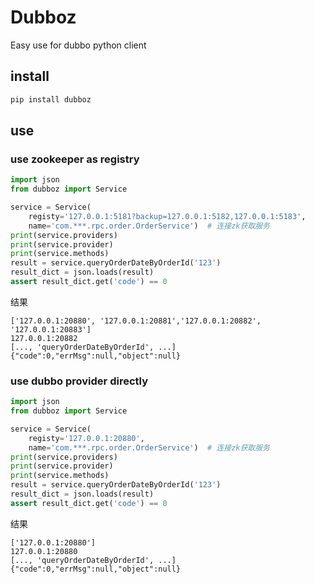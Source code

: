 # Dubboz
Easy use for dubbo python client

## install
```.sh
pip install dubboz
```

## use
### use zookeeper as registry
```python
import json
from dubboz import Service

service = Service(
    registy='127.0.0.1:5181?backup=127.0.0.1:5182,127.0.0.1:5183',
    name='com.***.rpc.order.OrderService')  # 连接zk获取服务
print(service.providers)
print(service.provider)
print(service.methods)
result = service.queryOrderDateByOrderId('123')
result_dict = json.loads(result)
assert result_dict.get('code') == 0
```
结果
```
['127.0.0.1:20880', '127.0.0.1:20881','127.0.0.1:20882', '127.0.0.1:20883']
127.0.0.1:20882
[..., 'queryOrderDateByOrderId', ...]
{"code":0,"errMsg":null,"object":null}
```
### use dubbo provider directly
```python
import json
from dubboz import Service

service = Service(
    registy='127.0.0.1:20880',
    name='com.***.rpc.order.OrderService')  # 连接zk获取服务
print(service.providers)
print(service.provider)
print(service.methods)
result = service.queryOrderDateByOrderId('123')
result_dict = json.loads(result)
assert result_dict.get('code') == 0
```

结果
```
['127.0.0.1:20880']
127.0.0.1:20880
[..., 'queryOrderDateByOrderId', ...]
{"code":0,"errMsg":null,"object":null}
```
